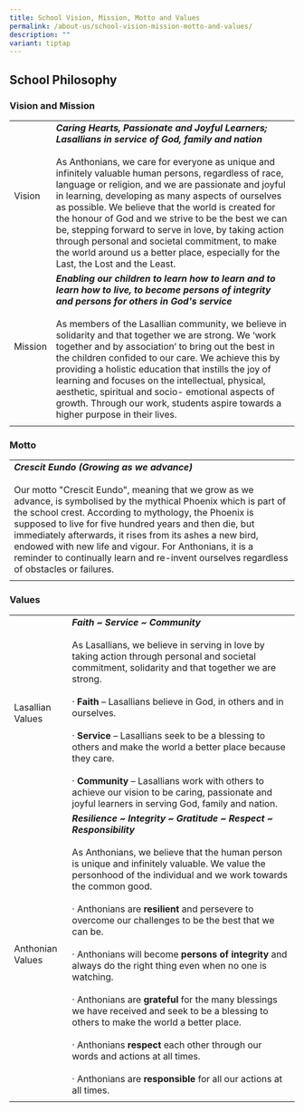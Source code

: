 ```yaml
---
title: School Vision, Mission, Motto and Values
permalink: /about-us/school-vision-mission-motto-and-values/
description: ""
variant: tiptap
---
```

## School Philosophy
### Vision and Mission

|  |  | 
| -------- | -------- | 
| Vision     | _**Caring Hearts, Passionate and Joyful Learners; Lasallians in service of God, family and nation**_  <br><br>  As Anthonians, we care for everyone as unique and infinitely valuable human persons, regardless of race, language or religion, and we are passionate and joyful in learning, developing as many aspects of ourselves as possible. We believe that the world is created for the honour of God and we strive to be the best we can be, stepping forward to serve in love, by taking action through personal and societal commitment, to make the world around us a better place, especially for the Last, the Lost and the Least. |
| Mission     | _**Enabling our children to learn how to learn and to learn how to live, to become persons of integrity and persons for others in God's service**_  <br><br>As members of the Lasallian community, we believe in solidarity and that together we are strong. We ‘work together and by association’ to bring out the best in the children confided to our care. We achieve this by providing a holistic education that instills the joy of learning and focuses on the intellectual, physical, aesthetic, spiritual and socio- emotional aspects of growth. Through our work, students aspire towards a higher purpose in their lives.   |
|  |  |
  
### Motto

|   |
|---|
|**_Crescit Eundo (Growing as we advance)_**<br><br>Our motto "Crescit Eundo", meaning that we grow as we advance, is symbolised by the mythical Phoenix which is part of the school crest. According to mythology, the Phoenix is supposed to live for five hundred years and then die, but immediately afterwards, it rises from its ashes a new bird, endowed with new life and vigour. For Anthonians, it is a reminder to continually learn and re-invent ourselves regardless of obstacles or failures. |
|   |

### Values

|  |  |
| -------- | -------- |
| Lasallian Values    | _**Faith ~ Service ~ Community**_  <br><br>As Lasallians, we believe in serving in love by taking action through personal and societal commitment, solidarity and that together we are strong. <br><br>· **Faith**&nbsp;– Lasallians believe in God, in others and in ourselves. <br><br>· **Service**&nbsp;– Lasallians seek to be a blessing to others and make the world a better place because they care. <br><br>· **Community**&nbsp;– Lasallians work with others to achieve our vision to be caring, passionate and joyful learners in serving God, family and nation.  | 
|Anthonian Values| _**Resilience ~ Integrity ~ Gratitude ~ Respect ~ Responsibility**_ <br><br>As Anthonians, we believe that the human person is unique and infinitely valuable. We value the personhood of the individual and we work towards the common good. <br><br>· Anthonians are&nbsp;**resilient**&nbsp;and persevere to overcome our challenges to be the best that we can be. <br><br>· Anthonians will become&nbsp;**persons of integrity**&nbsp;and always do the right thing even when no one is watching.<br><br>· Anthonians are&nbsp;**grateful**&nbsp;for the many blessings we have received and seek to be a blessing to others to make the world a better place. <br><br>· Anthonians&nbsp;**respect**&nbsp;each other through our words and actions at all times. <br><br>· Anthonians are&nbsp;**responsible**&nbsp;for all our actions at all times.|
|  |  |